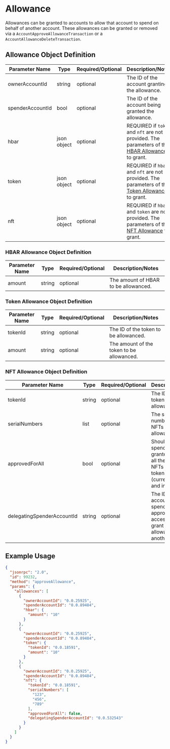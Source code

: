 # Allowance

Allowances can be granted to accounts to allow that account to spend on behalf of another account. These allowances can be granted or removed via a `AccountApproveAllowanceTransaction` or a `AccountAllowanceDeleteTransaction`.

## Allowance Object Definition

| Parameter Name   | Type        | Required/Optional | Description/Notes                                                                                                                   |
|------------------|-------------|-------------------|-------------------------------------------------------------------------------------------------------------------------------------|
| ownerAccountId   | string      | optional          | The ID of the account granting the allowance.                                                                                       |
| spenderAccountId | bool        | optional          | The ID of the account being granted the allowance.                                                                                  |
| hbar             | json object | optional          | REQUIRED if `token` and `nft` are not provided. The parameters of the [HBAR Allowance](#fixed-fee-object-definition) to grant.      |
| token            | json object | optional          | REQUIRED if `hbar` and `nft` are not provided. The parameters of the [Token Allowance](#fractional-fee-object-definition) to grant. |
| nft              | json object | optional          | REQUIRED if `hbar` and `token` are not provided. The parameters of the [NFT Allowance](#royalty-fee-object-definition) to grant.    |

### HBAR Allowance Object Definition

| Parameter Name      | Type   | Required/Optional | Description/Notes                    |
|---------------------|--------|-------------------|--------------------------------------|
| amount              | string | optional          | The amount of HBAR to be allowanced. |

### Token Allowance Object Definition

| Parameter Name | Type   | Required/Optional | Description/Notes                         |
|----------------|--------|-------------------|-------------------------------------------|
| tokenId        | string | optional          | The ID of the token to be allowanced.     |
| amount         | string | optional          | The amount of the token to be allowanced. |

### NFT Allowance Object Definition

| Parameter Name             | Type         | Required/Optional | Description/Notes                                                                                                      |
|----------------------------|--------------|-------------------|------------------------------------------------------------------------------------------------------------------------|
| tokenId                    | string       | optional          | The ID of the token to be allowanced.                                                                                  |
| serialNumbers              | list<string> | optional          | The serial numbers of the NFTs to be allowanced.                                                                       |
| approvedForAll             | bool         | optional          | Should the spender be granted access to all the owner's NFTs of the tokenId class (currently owned and in the future)? |
| delegatingSpenderAccountId | string       | optional          | The ID of the account of a spender is granted approvedForAll access and can grant NFT allowances to another spender.   |

## Example Usage

```json
{
  "jsonrpc": "2.0",
  "id": 99232,
  "method": "approveAllowance",
  "params": {
    "allowances": [
      {
        "ownerAccountId": "0.0.25925",
        "spenderAccountId": "0.0.89484",
        "hbar": {
          "amount": "10"
        }
      },
      {
        "ownerAccountId": "0.0.25925",
        "spenderAccountId": "0.0.89484",
        "token": {
          "tokenId": "0.0.18591",
          "amount": "10"
        }
      },
      {
        "ownerAccountId": "0.0.25925",
        "spenderAccountId": "0.0.89484",
        "nft": {
          "tokenId": "0.0.18591",
          "serialNumbers": [
            "123",
            "456",
            "789"
          ],
          "approvedForAll": false,
          "delegatingSpenderAccountId": "0.0.532543"
        }
      }
    ]
  }
}
```
